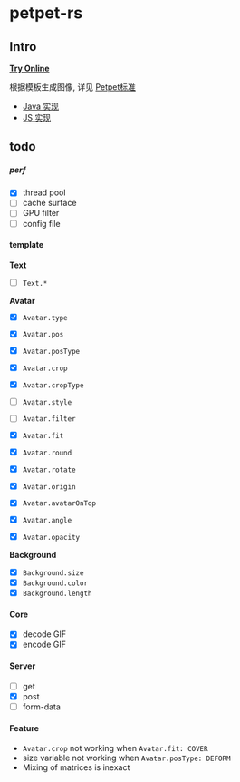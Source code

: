 # petpet-rs

## Intro

**[Try Online](https://petpet.d2n.moe/)**

根据模板生成图像, 详见 [Petpet标准](https://github.com/Dituon/petpet)
- [Java 实现](https://github.com/Dituon/petpet)
- [JS 实现](https://github.com/Dituon/petpet-js)

## todo

##### perf

- [x] thread pool
- [ ] cache surface
- [ ] GPU filter
- [ ] config file

#### template

**Text**

- [ ] `Text.*`

**Avatar**

- [x] `Avatar.type`

- [x] `Avatar.pos`
- [x] `Avatar.posType`

- [x] `Avatar.crop`
- [x] `Avatar.cropType`

- [ ] `Avatar.style`
- [ ] `Avatar.filter`
- [x] `Avatar.fit`

- [x] `Avatar.round`
- [x] `Avatar.rotate`
- [x] `Avatar.origin`
- [x] `Avatar.avatarOnTop`

- [x] `Avatar.angle`
- [x] `Avatar.opacity`


**Background**

- [x] `Background.size`
- [x] `Background.color`
- [x] `Background.length`

#### Core

- [x] decode GIF
- [x] encode GIF

#### Server

- [ ] get
- [x] post
- [ ] form-data

#### Feature

- `Avatar.crop` not working when `Avatar.fit: COVER`
- size variable not working when `Avatar.posType: DEFORM`
- Mixing of matrices is inexact
